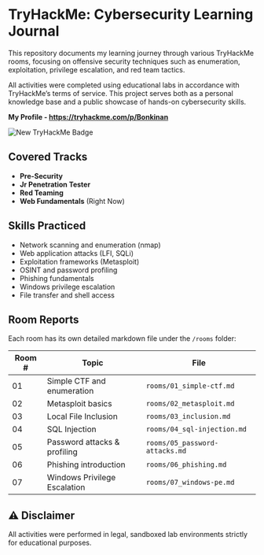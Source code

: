 # TryHackMe: Cybersecurity Learning Journal

This repository documents my learning journey through various TryHackMe rooms, focusing on offensive security techniques such as enumeration, exploitation, privilege escalation, and red team tactics.

All activities were completed using educational labs in accordance with TryHackMe’s terms of service. This project serves both as a personal knowledge base and a public showcase of hands-on cybersecurity skills.

**My Profile - https://tryhackme.com/p/Bonkinan**

![New TryHackMe Badge](https://tryhackme-badges.s3.amazonaws.com/Bonkinan.png)

## Covered Tracks
- **Pre-Security**
- **Jr Penetration Tester**
- **Red Teaming**
- **Web Fundamentals** (Right Now)

## Skills Practiced

- Network scanning and enumeration (nmap)
- Web application attacks (LFI, SQLi)
- Exploitation frameworks (Metasploit)
- OSINT and password profiling
- Phishing fundamentals
- Windows privilege escalation
- File transfer and shell access

## Room Reports

Each room has its own detailed markdown file under the `/rooms` folder:

| Room # | Topic                        | File                           |
| ------ | ---------------------------- | ------------------------------ |
| 01     | Simple CTF and enumeration   | `rooms/01_simple-ctf.md`       |
| 02     | Metasploit basics            | `rooms/02_metasploit.md`       |
| 03     | Local File Inclusion         | `rooms/03_inclusion.md`        |
| 04     | SQL Injection                | `rooms/04_sql-injection.md`    |
| 05     | Password attacks & profiling | `rooms/05_password-attacks.md` |
| 06     | Phishing introduction        | `rooms/06_phishing.md`         |
| 07     | Windows Privilege Escalation | `rooms/07_windows-pe.md`       |

## ⚠️ Disclaimer

All activities were performed in legal, sandboxed lab environments strictly for educational purposes.
